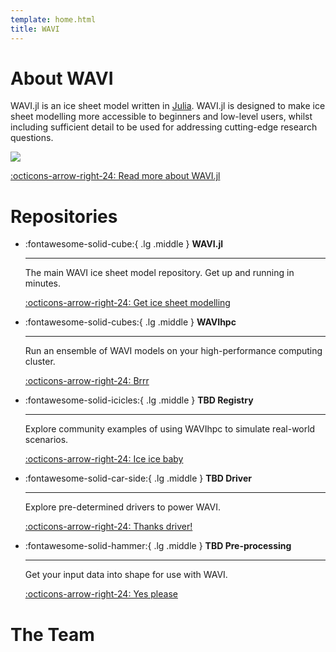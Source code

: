 ```yaml
---
template: home.html
title: WAVI
---
```


# About WAVI 

WAVI.jl is an ice sheet model written in [Julia](https://julialang.org/). WAVI.jl is designed to make ice sheet modelling more accessible to beginners and low-level users, whilst including sufficient detail to be used for addressing cutting-edge research questions.

![](https://raw.githubusercontent.com/RJArthern/WAVI.jl/refs/tags/v0.0.2/schematic_lores.png)

[:octicons-arrow-right-24: Read more about WAVI.jl](https://joss.theoj.org/papers/10.21105/joss.05584)


# Repositories

<div class="grid cards" markdown>

-   :fontawesome-solid-cube:{ .lg .middle } __WAVI.jl__

    ---

    The main WAVI ice sheet model repository. Get up
    and running in minutes.

    [:octicons-arrow-right-24: Get ice sheet modelling](https://github.com/RJArthern/WAVI.jl)

-   :fontawesome-solid-cubes:{ .lg .middle } __WAVIhpc__

    ---

    Run an ensemble of WAVI models on your high-performance computing cluster.

    [:octicons-arrow-right-24: Brrr](https://github.com/alextbradley/WAVIhpc)

-   :fontawesome-solid-icicles:{ .lg .middle } __TBD Registry__

    ---

    Explore community examples of using WAVIhpc to simulate real-world scenarios. 

    [:octicons-arrow-right-24: Ice ice baby](#)

-   :fontawesome-solid-car-side:{ .lg .middle } __TBD Driver__

    ---

    Explore pre-determined drivers to power WAVI.

    [:octicons-arrow-right-24: Thanks driver!](#)

-   :fontawesome-solid-hammer:{ .lg .middle } __TBD Pre-processing__

    ---

    Get your input data into shape for use with WAVI.

    [:octicons-arrow-right-24: Yes please](#)

</div>

# The Team

